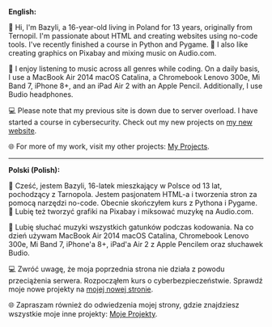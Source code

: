 
**English:**

👋 Hi, I'm Bazyli, a 16-year-old living in Poland for 13 years, originally from Ternopil. I'm passionate about HTML and creating websites using no-code tools. I've recently finished a course in Python and Pygame. 🐍 I also like creating graphics on Pixabay and mixing music on Audio.com.

🚀 I enjoy listening to music across all genres while coding. On a daily basis, I use a MacBook Air 2014 macOS Catalina, a Chromebook Lenovo 300e, Mi Band 7, iPhone 8+, and an iPad Air 2 with an Apple Pencil. Additionally, I use Budio headphones.

💻 Please note that my previous site is down due to server overload. I have started a course in cybersecurity. Check out my new projects on [my new website](https://sites.google.com/view/x2gameio/strona-główna?authuser=2&read_current=1).

🌐 For more of my work, visit my other projects: [My Projects](https://sites.google.com/view/portfolioblogvsio/home?authuser=0).

---

**Polski (Polish):**

👋 Cześć, jestem Bazyli, 16-latek mieszkający w Polsce od 13 lat, pochodzący z Tarnopola. Jestem pasjonatem HTML-a i tworzenia stron za pomocą narzędzi no-code. Obecnie skończyłem kurs z Pythona i Pygame. 🐍 Lubię też tworzyć grafiki na Pixabay i miksować muzykę na Audio.com.

🚀 Lubię słuchać muzyki wszystkich gatunków podczas kodowania. Na co dzień używam MacBook Air 2014 macOS Catalina, Chromebook Lenovo 300e, Mi Band 7, iPhone'a 8+, iPad'a Air 2 z Apple Pencilem oraz słuchawek Budio.

💻 Zwróć uwagę, że moja poprzednia strona nie działa z powodu przeciążenia serwera. Rozpocząłem kurs o cyberbezpieczeństwie. Sprawdź moje nowe projekty na [mojej nowej stronie](https://sites.google.com/view/x2gameio/strona-główna?authuser=2&read_current=1).

🌐 Zapraszam również do odwiedzenia mojej strony, gdzie znajdziesz wszystkie moje inne projekty: [Moje Projekty](https://sites.google.com/view/portfolioblogvsio/home?authuser=0).

